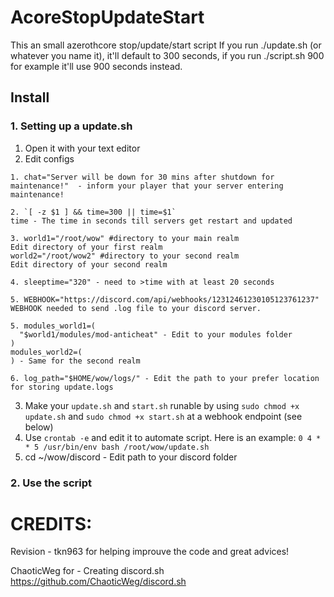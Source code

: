 # AcoreStopUpdateStart
This an small azerothcore stop/update/start script
If you run ./update.sh (or whatever you name it), it'll default to 300 seconds, if you run ./script.sh 900 for example it'll use 900 seconds instead.

## Install

### 1. Setting up a update.sh

1. Open it with your text editor
2. Edit configs 
```
1. chat="Server will be down for 30 mins after shutdown for maintenance!"  - inform your player that your server entering maintenance!

2. `[ -z $1 ] && time=300 || time=$1`
time - The time in seconds till servers get restart and updated

3. world1="/root/wow" #directory to your main realm
Edit directory of your first realm
world2="/root/wow2" #directory to your second realm
Edit directory of your second realm 

4. sleeptime="320" - need to >time with at least 20 seconds

5. WEBHOOK="https://discord.com/api/webhooks/12312461230105123761237"
WEBHOOK needed to send .log file to your discord server.

5. modules_world1=(
  "$world1/modules/mod-anticheat" - Edit to your modules folder
)
modules_world2=(
) - Same for the second realm

6. log_path="$HOME/wow/logs/" - Edit the path to your prefer location for storing update.logs 
```
3. Make your `update.sh` and `start.sh` runable by using `sudo chmod +x update.sh` and `sudo chmod +x start.sh` at a webhook endpoint (see below)
5. Use `crontab -e` and edit it to automate script. Here is an example: ` 0 4 * * 5 /usr/bin/env bash /root/wow/update.sh ` 
6. cd ~/wow/discord - Edit path to your discord folder

### 2. Use the script

# CREDITS:

Revision - tkn963 for helping improuve the code and great advices!

ChaoticWeg for - Creating discord.sh https://github.com/ChaoticWeg/discord.sh 

